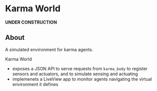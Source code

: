 # Karma World

**UNDER CONSTRUCTION**

## About

A simulated environment for karma agents.

Karma World

* exposes a JSON API to serve requests from `karma_body` to register sensors and actuators, and to simulate sensing and actuating
* implemenets a LiveView app to monitor agents navigating the virtual environment it defines
